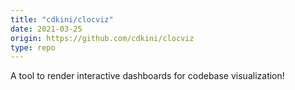 ```yaml
---
title: "cdkini/clocviz"
date: 2021-03-25
origin: https://github.com/cdkini/clocviz
type: repo
---
```


A tool to render interactive dashboards for codebase visualization!